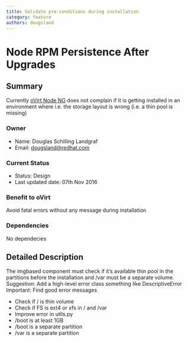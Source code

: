 ```yaml
---
title: Validate pre-conditions during installation
category: feature
authors: dougsland
---
```


# Node RPM Persistence After Upgrades

## Summary
Currently [oVirt Node NG](/develop/release-management/features/node/node.next.html) does not complain if it is getting installed in an environment where i.e. the storage layout is wrong (i.e. a thin pool is missing)

### Owner
* Name: Douglas Schilling Landgraf
* Email: dougsland@redhat.com

### Current Status
* Status: Design
* Last updated date: 07th Nov 2016

### Benefit to oVirt

Avoid fatal errors without any message during installation

### Dependencies
No dependecies

## Detailed Description

The imgbased component must check if it’s available thin pool in the partitions before the installation and /var must be a separate volume.
Suggestion: Add a high-level error class something like DescriptiveError
Important:  Find good error messages

* Check if / is thin volume
* Check if FS is ext4 or xfs in / and /var
* Improve error in utils.py
* /boot is at least 1GB
* /boot is a separate partition
* /var is a separate partition
